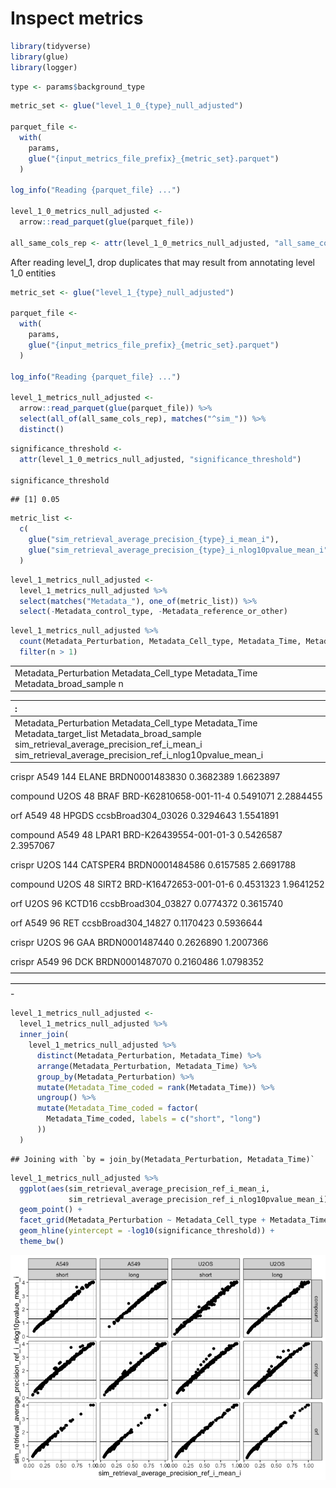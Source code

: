 Inspect metrics
================

``` r
library(tidyverse)
library(glue)
library(logger)
```

``` r
type <- params$background_type
```

``` r
metric_set <- glue("level_1_0_{type}_null_adjusted")

parquet_file <-
  with(
    params,
    glue("{input_metrics_file_prefix}_{metric_set}.parquet")
  )

log_info("Reading {parquet_file} ...")

level_1_0_metrics_null_adjusted <-
  arrow::read_parquet(glue(parquet_file))

all_same_cols_rep <- attr(level_1_0_metrics_null_adjusted, "all_same_cols_rep")
```

After reading level_1, drop duplicates that may result from annotating
level 1_0 entities

``` r
metric_set <- glue("level_1_{type}_null_adjusted")

parquet_file <-
  with(
    params,
    glue("{input_metrics_file_prefix}_{metric_set}.parquet")
  )

log_info("Reading {parquet_file} ...")

level_1_metrics_null_adjusted <-
  arrow::read_parquet(glue(parquet_file)) %>%
  select(all_of(all_same_cols_rep), matches("^sim_")) %>%
  distinct()
```

``` r
significance_threshold <-
  attr(level_1_0_metrics_null_adjusted, "significance_threshold")

significance_threshold
```

    ## [1] 0.05

``` r
metric_list <-
  c(
    glue("sim_retrieval_average_precision_{type}_i_mean_i"),
    glue("sim_retrieval_average_precision_{type}_i_nlog10pvalue_mean_i")
  )
```

``` r
level_1_metrics_null_adjusted <-
  level_1_metrics_null_adjusted %>%
  select(matches("Metadata_"), one_of(metric_list)) %>%
  select(-Metadata_control_type, -Metadata_reference_or_other)
```

``` r
level_1_metrics_null_adjusted %>%
  count(Metadata_Perturbation, Metadata_Cell_type, Metadata_Time, Metadata_broad_sample) %>%
  filter(n > 1)
```

<div class="kable-table">

|                                                                                |
|--------------------------------------------------------------------------------|
| Metadata_Perturbation Metadata_Cell_type Metadata_Time Metadata_broad_sample n |

| :                                                                                                                                                                                                          |
|:-----------------------------------------------------------------------------------------------------------------------------------------------------------------------------------------------------------|
| Metadata_Perturbation Metadata_Cell_type Metadata_Time Metadata_target_list Metadata_broad_sample sim_retrieval_average_precision_ref_i\_mean_i sim_retrieval_average_precision_ref_i\_nlog10pvalue_mean_i |

crispr A549 144 ELANE BRDN0001483830 0.3682389 1.6623897

compound U2OS 48 BRAF BRD-K62810658-001-11-4 0.5491071 2.2884455

orf A549 48 HPGDS ccsbBroad304_03026 0.3294643 1.5541891

compound A549 48 LPAR1 BRD-K26439554-001-01-3 0.5426587 2.3957067

crispr U2OS 144 CATSPER4 BRDN0001484586 0.6157585 2.6691788

compound U2OS 48 SIRT2 BRD-K16472653-001-01-6 0.4531323 1.9641252

orf U2OS 96 KCTD16 ccsbBroad304_03827 0.0774372 0.3615740

orf A549 96 RET ccsbBroad304_14827 0.1170423 0.5936644

crispr U2OS 96 GAA BRDN0001487440 0.2626890 1.2007366

crispr A549 96 DCK BRDN0001487070 0.2160486 1.0798352
————————————————————————————————————————————————————————————————————————-

</div>

``` r
level_1_metrics_null_adjusted <-
  level_1_metrics_null_adjusted %>%
  inner_join(
    level_1_metrics_null_adjusted %>%
      distinct(Metadata_Perturbation, Metadata_Time) %>%
      arrange(Metadata_Perturbation, Metadata_Time) %>%
      group_by(Metadata_Perturbation) %>%
      mutate(Metadata_Time_coded = rank(Metadata_Time)) %>%
      ungroup() %>%
      mutate(Metadata_Time_coded = factor(
        Metadata_Time_coded, labels = c("short", "long")
      ))
  )
```

    ## Joining with `by = join_by(Metadata_Perturbation, Metadata_Time)`

``` r
level_1_metrics_null_adjusted %>%
  ggplot(aes(sim_retrieval_average_precision_ref_i_mean_i,
             sim_retrieval_average_precision_ref_i_nlog10pvalue_mean_i)) +
  geom_point() +
  facet_grid(Metadata_Perturbation ~ Metadata_Cell_type + Metadata_Time_coded) +
  geom_hline(yintercept = -log10(significance_threshold)) +
  theme_bw()
```

![](2.inspect_files/figure-gfm/unnamed-chunk-11-1.png)<!-- -->
